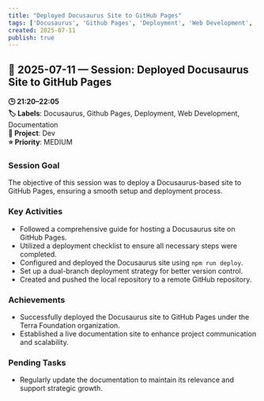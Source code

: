 ```yaml
---
title: "Deployed Docusaurus Site to GitHub Pages"
tags: ['Docusaurus', 'Github Pages', 'Deployment', 'Web Development', 'Documentation']
created: 2025-07-11
publish: true
---
```


## 📅 2025-07-11 — Session: Deployed Docusaurus Site to GitHub Pages

**🕒 21:20–22:05**  
**🏷️ Labels**: Docusaurus, Github Pages, Deployment, Web Development, Documentation  
**📂 Project**: Dev  
**⭐ Priority**: MEDIUM  


### Session Goal
The objective of this session was to deploy a Docusaurus-based site to GitHub Pages, ensuring a smooth setup and deployment process.

### Key Activities
- Followed a comprehensive guide for hosting a Docusaurus site on GitHub Pages.
- Utilized a deployment checklist to ensure all necessary steps were completed.
- Configured and deployed the Docusaurus site using `npm run deploy`.
- Set up a dual-branch deployment strategy for better version control.
- Created and pushed the local repository to a remote GitHub repository.

### Achievements
- Successfully deployed the Docusaurus site to GitHub Pages under the Terra Foundation organization.
- Established a live documentation site to enhance project communication and scalability.

### Pending Tasks
- Regularly update the documentation to maintain its relevance and support strategic growth.
